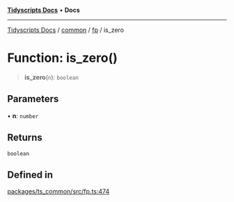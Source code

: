 [**Tidyscripts Docs**](../../../../../README.md) • **Docs**

***

[Tidyscripts Docs](../../../../../globals.md) / [common](../../../README.md) / [fp](../README.md) / is\_zero

# Function: is\_zero()

> **is\_zero**(`n`): `boolean`

## Parameters

• **n**: `number`

## Returns

`boolean`

## Defined in

[packages/ts\_common/src/fp.ts:474](https://github.com/sheunaluko/tidyscripts/blob/master/packages/ts_common/src/fp.ts#L474)
